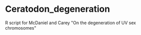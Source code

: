 # Ceratodon_degeneration
R script for McDaniel and Carey "On the degeneration of UV sex chromosomes"
